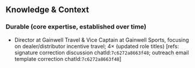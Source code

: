 ## Knowledge & Context
### Durable (core expertise, established over time)
- Director at Gainwell Travel & Vice Captain at Gainwell Sports, focusing on dealer/distributor incentive travel; 4× (updated role titles) [refs: signature correction discussion chatId:`7c6272a8663f48`; outreach email template correction chatId:`7c6272a8663f48`]
